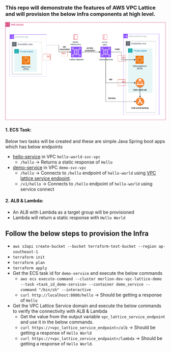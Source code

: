 ### This repo will demonstrate the features of AWS VPC Lattice and will provision the below infra components at high level.

![Alt text here](images/vpc-lattice-demo.drawio.png)

#### 1. ECS Task:
Below two tasks will be created and these are simple Java Spring boot apps which has below endpoints
* [hello-service](https://github.com/damvinod/hello-world) in VPC `hello-world-svc-vpc`
    * `/hello` -> Returns a static response of `Hello`
* [demo-service](https://github.com/damvinod/demo-service) in VPC `demo-svc-vpc`
  * `/hello` -> Connects to `/hello` endpoint of `hello-world` using [VPC lattice service endpoint](https://github.com/damvinod/vpc-lattice-demo/blob/main/demo-svc.tf#L43).
  * `/v1/hello` -> Connects to `/hello` endpoint of `hello-world` using service connect

#### 2. ALB & Lambda:
* An ALB with Lambda as a target group will be provisioned
* Lambda will return a static response with `Hello World`

## Follow the below steps to provision the Infra

* ``aws s3api create-bucket --bucket terraform-test-bucket --region ap-southeast-1``
* ``terraform init``
* ``terraform plan``
* ``terraform apply``
* Get the ECS task id for `demo-service` and execute the below commands
  * `aws ecs execute-command --cluster merlion-dev-vpc-lattice-demo --task <task_id_demo-service> --container demo_service --command "/bin/sh" --interactive`
  * `curl http://localhost:8080/hello` -> Should be getting a response of `Hello`
* Get the VPC Lattice Service domain and execute the below commands to verify the connectivity with ALB & Lambda
  * Get the value from the output variable `vpc_lattice_service_endpoint` and use it in the below commands.
  * `curl https://<vpc_lattice_service_endpoint>/alb` -> Should be getting a response of `Hello World`
  * `curl https://<vpc_lattice_service_endpoint>/lambda` -> Should be getting a response of `Hello World`.
